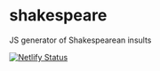 # shakespeare
JS generator of Shakespearean insults

[![Netlify Status](https://api.netlify.com/api/v1/badges/1ea4362b-38f8-49ea-9bf8-50100e0cd509/deploy-status)](https://app.netlify.com/sites/jolly-torvalds-8aeb02/deploys)
